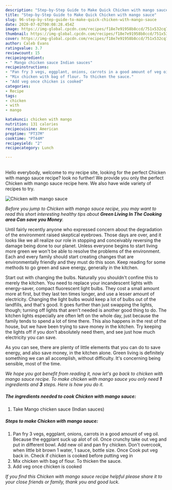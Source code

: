 ```yaml
---
description: "Step-by-Step Guide to Make Quick Chicken with mango sauce"
title: "Step-by-Step Guide to Make Quick Chicken with mango sauce"
slug: 96-step-by-step-guide-to-make-quick-chicken-with-mango-sauce
date: 2020-07-02T00:08:28.454Z
image: https://img-global.cpcdn.com/recipes/f18e7e91958b8ccd/751x532cq70/chicken-with-mango-sauce-recipe-main-photo.jpg
thumbnail: https://img-global.cpcdn.com/recipes/f18e7e91958b8ccd/751x532cq70/chicken-with-mango-sauce-recipe-main-photo.jpg
cover: https://img-global.cpcdn.com/recipes/f18e7e91958b8ccd/751x532cq70/chicken-with-mango-sauce-recipe-main-photo.jpg
author: Caleb Evans
ratingvalue: 3.7
reviewcount: 15
recipeingredient:
- " Mango chicken sauce Indian sauces"
recipeinstructions:
- "Pan fry 3 vegs, eggplant, onions, carrots in a good amount of veg oil. Because the eggplant suck up alot of oil. Once crunchy take out veg and put in different bowl. Add new oil and pan fry chicken. Don&#39;t overcook, when little bit brown 1 water, 1 sauce, bottle size. Once Cook put veg back in. Check if chicken is cooked before putting veg in"
- "Mix chicken with bag of flour. To thicken the sauce."
- "Add veg once chicken is cooked"
categories:
- Recipe
tags:
- chicken
- with
- mango

katakunci: chicken with mango 
nutrition: 131 calories
recipecuisine: American
preptime: "PT37M"
cooktime: "PT44M"
recipeyield: "2"
recipecategory: Lunch

---
```

<br>
Hello everybody, welcome to my recipe site, looking for the perfect Chicken with mango sauce recipe? look no further! We provide you only the perfect Chicken with mango sauce recipe here. We also have wide variety of recipes to try.
<br>


![Chicken with mango sauce](https://img-global.cpcdn.com/recipes/f18e7e91958b8ccd/751x532cq70/chicken-with-mango-sauce-recipe-main-photo.jpg)

<i>Before you jump to Chicken with mango sauce recipe, you may want to read this short interesting healthy tips about 
<strong>Green Living In The Cooking area Can save you Money</strong>.</i>
</br>

Until fairly recently anyone who expressed concern about the degradation of the environment raised skeptical eyebrows. Those days are over, and it looks like we all realize our role in stopping and conceivably reversing the damage being done to our planet. Unless everyone begins to start living more green we won't be able to resolve the problems of the environment. Each and every family should start creating changes that are environmentally friendly and they must do this soon. Keep reading for some methods to go green and save energy, generally in the kitchen.

Start out with changing the bulbs. Naturally you shouldn't confine this to merely the kitchen. You need to replace your incandescent lights with energy-saver, compact fluorescent light bulbs. They cost a small amount more at first, but they last ten times longer, and use a lesser amount of electricity. Changing the light bulbs would keep a lot of bulbs out of the landfills, and that's good. It goes further than just swapping the lights, though; turning off lights that aren't needed is another good thing to do. The kitchen lights especially are often left on the whole day, just because the family tends to spend a lot of time there. This also happens in the rest of the house, but we have been trying to save money in the kitchen. Try keeping the lights off if you don't absolutely need them, and see just how much electricity you can save.

As you can see, there are plenty of little elements that you can do to save energy, and also save money, in the kitchen alone. Green living is definitely something we can all accomplish, without difficulty. It's concerning being sensible, most of the time.


<i>We hope you got benefit from reading it, now let's go back to chicken with mango sauce recipe. To make chicken with mango sauce you only need <strong>1</strong> ingredients and <strong>3</strong> steps. Here is how you do it.
</i>

##### The ingredients needed to cook Chicken with mango sauce:

1. Take  Mango chicken sauce (Indian sauces)


##### Steps to make Chicken with mango sauce:

1. Pan fry 3 vegs, eggplant, onions, carrots in a good amount of veg oil. Because the eggplant suck up alot of oil. Once crunchy take out veg and put in different bowl. Add new oil and pan fry chicken. Don&#39;t overcook, when little bit brown 1 water, 1 sauce, bottle size. Once Cook put veg back in. Check if chicken is cooked before putting veg in
1. Mix chicken with bag of flour. To thicken the sauce.
1. Add veg once chicken is cooked


<i>If you find this Chicken with mango sauce recipe helpful please share it to your close friends or family, thank you and good luck.</i>
